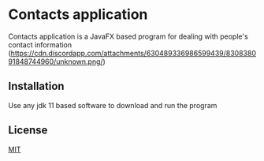 # Contacts application

Contacts application is a JavaFX based program for dealing with people's contact information
(https://cdn.discordapp.com/attachments/630489336986599439/830838091848744960/unknown.png/)

## Installation

Use any jdk 11 based software to download and run the program

## License
[MIT](https://choosealicense.com/licenses/mit/)
